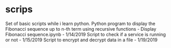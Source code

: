 # scrips
Set of basic scripts while i learn python.
Python program to display the Fibonacci sequence up to n-th term using recursive functions - Display Fibonacci sequence.ipynb - 1/14/2019
Script to check if a service is running or not - 1/15/2019
Script to encrypt and decrypt data in a file - 1/19/2019
